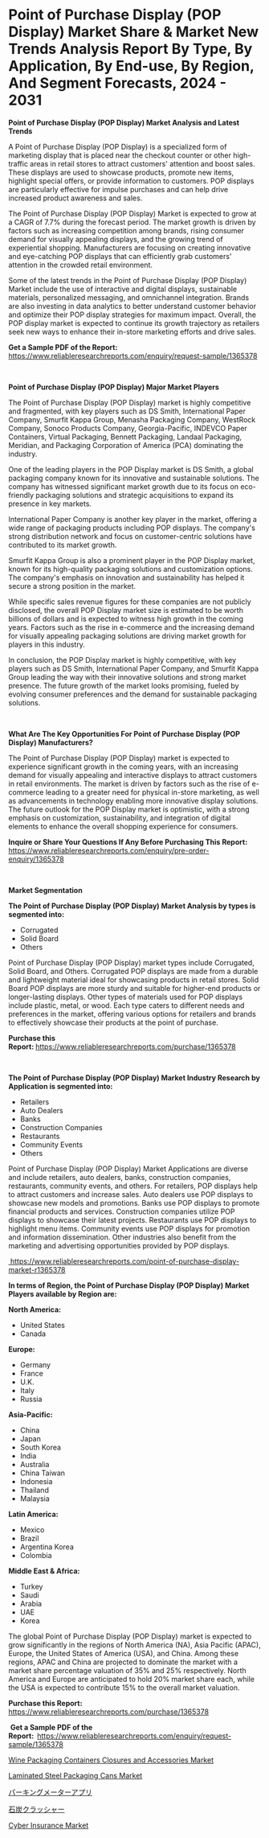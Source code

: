 <p><h1>Point of Purchase Display (POP Display) Market Share & Market New Trends Analysis Report By Type, By Application, By End-use, By Region, And Segment Forecasts, 2024 - 2031</h1></p><p><strong>Point of Purchase Display (POP Display) Market Analysis and Latest Trends</strong></p>
<p><p>A Point of Purchase Display (POP Display) is a specialized form of marketing display that is placed near the checkout counter or other high-traffic areas in retail stores to attract customers' attention and boost sales. These displays are used to showcase products, promote new items, highlight special offers, or provide information to customers. POP displays are particularly effective for impulse purchases and can help drive increased product awareness and sales.</p><p>The Point of Purchase Display (POP Display) Market is expected to grow at a CAGR of 7.7% during the forecast period. The market growth is driven by factors such as increasing competition among brands, rising consumer demand for visually appealing displays, and the growing trend of experiential shopping. Manufacturers are focusing on creating innovative and eye-catching POP displays that can efficiently grab customers' attention in the crowded retail environment.</p><p>Some of the latest trends in the Point of Purchase Display (POP Display) Market include the use of interactive and digital displays, sustainable materials, personalized messaging, and omnichannel integration. Brands are also investing in data analytics to better understand customer behavior and optimize their POP display strategies for maximum impact. Overall, the POP display market is expected to continue its growth trajectory as retailers seek new ways to enhance their in-store marketing efforts and drive sales.</p></p>
<p><strong>Get a Sample PDF of the Report:&nbsp;</strong> <a href="https://www.reliableresearchreports.com/enquiry/request-sample/1365378">https://www.reliableresearchreports.com/enquiry/request-sample/1365378</a></p>
<p>&nbsp;</p>
<p><strong>Point of Purchase Display (POP Display) Major Market Players</strong></p>
<p><p>The Point of Purchase Display (POP Display) market is highly competitive and fragmented, with key players such as DS Smith, International Paper Company, Smurfit Kappa Group, Menasha Packaging Company, WestRock Company, Sonoco Products Company, Georgia-Pacific, INDEVCO Paper Containers, Virtual Packaging, Bennett Packaging, Landaal Packaging, Meridian, and Packaging Corporation of America (PCA) dominating the industry.</p><p>One of the leading players in the POP Display market is DS Smith, a global packaging company known for its innovative and sustainable solutions. The company has witnessed significant market growth due to its focus on eco-friendly packaging solutions and strategic acquisitions to expand its presence in key markets.</p><p>International Paper Company is another key player in the market, offering a wide range of packaging products including POP displays. The company's strong distribution network and focus on customer-centric solutions have contributed to its market growth.</p><p>Smurfit Kappa Group is also a prominent player in the POP Display market, known for its high-quality packaging solutions and customization options. The company's emphasis on innovation and sustainability has helped it secure a strong position in the market.</p><p>While specific sales revenue figures for these companies are not publicly disclosed, the overall POP Display market size is estimated to be worth billions of dollars and is expected to witness high growth in the coming years. Factors such as the rise in e-commerce and the increasing demand for visually appealing packaging solutions are driving market growth for players in this industry.</p><p>In conclusion, the POP Display market is highly competitive, with key players such as DS Smith, International Paper Company, and Smurfit Kappa Group leading the way with their innovative solutions and strong market presence. The future growth of the market looks promising, fueled by evolving consumer preferences and the demand for sustainable packaging solutions.</p></p>
<p>&nbsp;</p>
<p><strong>What Are The Key Opportunities For Point of Purchase Display (POP Display) Manufacturers?</strong></p>
<p><p>The Point of Purchase Display (POP Display) market is expected to experience significant growth in the coming years, with an increasing demand for visually appealing and interactive displays to attract customers in retail environments. The market is driven by factors such as the rise of e-commerce leading to a greater need for physical in-store marketing, as well as advancements in technology enabling more innovative display solutions. The future outlook for the POP Display market is optimistic, with a strong emphasis on customization, sustainability, and integration of digital elements to enhance the overall shopping experience for consumers.</p></p>
<p><strong>Inquire or Share Your Questions If Any Before Purchasing This Report:</strong> <a href="https://www.reliableresearchreports.com/enquiry/pre-order-enquiry/1365378">https://www.reliableresearchreports.com/enquiry/pre-order-enquiry/1365378</a></p>
<p>&nbsp;</p>
<p><strong>Market Segmentation</strong></p>
<p><strong>The Point of Purchase Display (POP Display) Market Analysis by types is segmented into:</strong></p>
<p><ul><li>Corrugated</li><li>Solid Board</li><li>Others</li></ul></p>
<p><p>Point of Purchase Display (POP Display) market types include Corrugated, Solid Board, and Others. Corrugated POP displays are made from a durable and lightweight material ideal for showcasing products in retail stores. Solid Board POP displays are more sturdy and suitable for higher-end products or longer-lasting displays. Other types of materials used for POP displays include plastic, metal, or wood. Each type caters to different needs and preferences in the market, offering various options for retailers and brands to effectively showcase their products at the point of purchase.</p></p>
<p><strong>Purchase this Report:&nbsp;</strong><a href="https://www.reliableresearchreports.com/purchase/1365378">https://www.reliableresearchreports.com/purchase/1365378</a></p>
<p>&nbsp;</p>
<p><strong>The Point of Purchase Display (POP Display) Market Industry Research by Application is segmented into:</strong></p>
<p><ul><li>Retailers</li><li>Auto Dealers</li><li>Banks</li><li>Construction Companies</li><li>Restaurants</li><li>Community Events</li><li>Others</li></ul></p>
<p><p>Point of Purchase Display (POP Display) Market Applications are diverse and include retailers, auto dealers, banks, construction companies, restaurants, community events, and others. For retailers, POP displays help to attract customers and increase sales. Auto dealers use POP displays to showcase new models and promotions. Banks use POP displays to promote financial products and services. Construction companies utilize POP displays to showcase their latest projects. Restaurants use POP displays to highlight menu items. Community events use POP displays for promotion and information dissemination. Other industries also benefit from the marketing and advertising opportunities provided by POP displays.</p></p>
<p><a href="https://www.reliableresearchreports.com/point-of-purchase-display-market-r1365378">&nbsp;https://www.reliableresearchreports.com/point-of-purchase-display-market-r1365378</a></p>
<p><strong>In terms of Region, the Point of Purchase Display (POP Display) Market Players available by Region are:</strong></p>
<p>
    <p> <strong> North America: </strong>
        <ul>
            <li>United States</li>
            <li>Canada</li>
        </ul>
        </p> 
    <p> <strong> Europe: </strong>
        <ul>
            <li>Germany</li>
            <li>France</li>
            <li>U.K.</li>
            <li>Italy</li>
            <li>Russia</li>
        </ul>
        </p> 
    <p> <strong> Asia-Pacific: </strong>
        <ul>
            <li>China</li>
            <li>Japan</li>
            <li>South Korea</li>
            <li>India</li>
            <li>Australia</li>
            <li>China Taiwan</li>
            <li>Indonesia</li>
            <li>Thailand</li>
            <li>Malaysia</li>
        </ul>
        </p> 
    <p> <strong> Latin America: </strong>
        <ul>
            <li>Mexico</li>
            <li>Brazil</li>
            <li>Argentina Korea</li>
            <li>Colombia</li>
        </ul>
        </p> 
    <p> <strong> Middle East & Africa: </strong>
        <ul>
            <li>Turkey</li>
            <li>Saudi</li>
            <li>Arabia</li>
            <li>UAE</li>
            <li>Korea</li>
        </ul>
    </p>
    </p>
<p><p>The global Point of Purchase Display (POP Display) market is expected to grow significantly in the regions of North America (NA), Asia Pacific (APAC), Europe, the United States of America (USA), and China. Among these regions, APAC and China are projected to dominate the market with a market share percentage valuation of 35% and 25% respectively. North America and Europe are anticipated to hold 20% market share each, while the USA is expected to contribute 15% to the overall market valuation.</p></p>
<p><strong>Purchase this Report: </strong><a href="https://www.reliableresearchreports.com/purchase/1365378">https://www.reliableresearchreports.com/purchase/1365378</a></p>
<p>&nbsp;<strong>Get a Sample PDF of the Report:&nbsp;&nbsp;</strong><a href="https://www.reliableresearchreports.com/enquiry/request-sample/1365378">https://www.reliableresearchreports.com/enquiry/request-sample/1365378</a></p>
<p><strong></strong></p>
<p><p><a href="https://github.com/Angelnienowdseej3e45z3p8c/Market-Research-Report-List-2/blob/main/wine-packaging-containers-closures-and-accessories-market.md">Wine Packaging Containers Closures and Accessories Market</a></p><p><a href="https://github.com/brentleyjimmiealvaradoz4l1rea/Market-Research-Report-List-2/blob/main/laminated-steel-packaging-cans-market.md">Laminated Steel Packaging Cans Market</a></p><p><a href="https://github.com/EstaSprer20231/Market-Research-Report-List-1/blob/main/500518957825.md">パーキングメーターアプリ</a></p><p><a href="https://github.com/klon646/Market-Research-Report-List-1/blob/main/920632257826.md">石炭クラッシャー</a></p><p><a href="https://www.linkedin.com/pulse/cyber-insurance-market-size-reveals-best-marketing-channels-nwppc">Cyber Insurance Market</a></p></p>